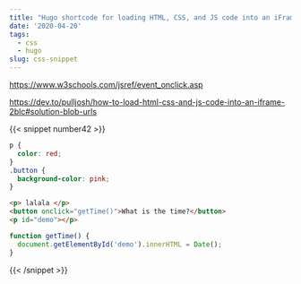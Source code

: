 ```yaml
---
title: "Hugo shortcode for loading HTML, CSS, and JS code into an iFrame "
date: '2020-04-20'
tags:
  - css
  - hugo
slug: css-snippet
---
```


https://www.w3schools.com/jsref/event_onclick.asp

https://dev.to/pulljosh/how-to-load-html-css-and-js-code-into-an-iframe-2blc#solution-blob-urls


{{< snippet number42 >}}
```css
p {
  color: red;
}
.button {
  background-color: pink;
}
```

```html
<p> lalala </p>
<button onclick="getTime()">What is the time?</button>
<p id="demo"></p>
```

```js
function getTime() {
  document.getElementById('demo').innerHTML = Date();
}
```
{{< /snippet >}}

